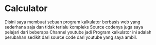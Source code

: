 # Calculator
Disini saya membuat sebuah program kalkulator berbasis web yang sederhana saja dan tidak terlalu kompleks
Source codenya juga saya pelajari dari beberapa Channel youtube jadi Program kalkulator ini adalah perubahan sedikit dari source code dari youtube yang saya ambil.
